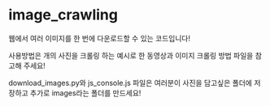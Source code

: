 # image_crawling
웹에서 여러 이미지를 한 번에 다운로드할 수 있는 코드입니다!

사용방법은 개의 사진을 크롤링 하는 예시로 한 동영상과 이미지 크롤링 방법 파일을 참고해 주세요!

download_images.py와 js_console.js 파일은 여러분이 사진을 담고싶은 폴더에 저장하고 추가로 images라는 폴더를 만드세요!
